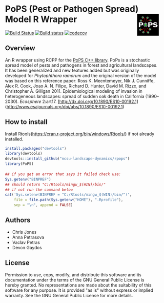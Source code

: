 # PoPS (Pest or Pathogen Spread) Model R Wrapper <img src="man/PoPS_Logo.png" align="right" width="14%" />

[![Build Status](https://travis-ci.org/ncsu-landscape-dynamics/rpops.svg?branch=master)](https://travis-ci.org/ncsu-landscape-dynamics/rpops)
[![Build status](https://ci.appveyor.com/api/projects/status/pixncc1jo7gtu0wx/branch/master?svg=true)](https://ci.appveyor.com/project/ChrisJones687/rpops/branch/master)
[![codecov](https://codecov.io/gh/ncsu-landscape-dynamics/rpops/branch/master/graph/badge.svg)](https://codecov.io/gh/ncsu-landscape-dynamics/rpops)

## Overview

An R wrapper using RCPP for the [PoPS C++ library](https://github.com/ncsu-landscape-dynamics/PoPShttps://github.com/ncsu-landscape-dynamics/PoPS). PoPs is a stochastic spread model of pests and pathogens in forest and agricultural landscapes. It has been generalized and new features added but was originally developed for *Phytophthora ramorum* and the original version of the model was based on this reference paper: Ross K. Meentemeyer, Nik J. Cunniffe, Alex R. Cook, Joao A. N. Filipe, Richard D. Hunter, David M. Rizzo, and Christopher A. Gilligan 2011. Epidemiological modeling of invasion in heterogeneous landscapes: spread of sudden oak death in California (1990–2030). *Ecosphere* 2:art17. [http://dx.doi.org/10.1890/ES10-00192.1] (http://www.esajournals.org/doi/abs/10.1890/ES10-00192.1) 

## How to install

Install Rtools(https://cran.r-project.org/bin/windows/Rtools/) if not already installed. 
```R
install.packages("devtools")
library(devtools)
devtools::install_github("ncsu-landscape-dynamics/rpops")
library(PoPS)

## if you get an error that says it failed check use:
Sys.getenv("BINPREF")
## should return "C:/Rtools/mingw_$(WIN)/bin/"
## if not run the command below
cat('Sys.setenv(BINPREF = "C:/Rtools/mingw_$(WIN)/bin/")',
    file = file.path(Sys.getenv("HOME"), ".Rprofile"), 
    sep = "\n", append = FALSE)
```

## Authors

* Chris Jones
* Anna Petrasova
* Vaclav Petras
* Devon Gaydos

## License

Permission to use, copy, modify, and distribute this software and its documentation under the terms of the GNU General Public License is hereby granted. No representations are made about the suitability of this software for any purpose. It is provided "as is" without express or implied warranty. See the GNU General Public License for more details.
